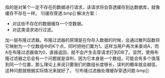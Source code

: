 指的是对某个一定不存在的数据进行请求，该请求将会穿透缓存到达数据库，就像缓存不存在一样。
![[缓存穿透.bmp]]
解决方案：
- 对这些不存在的数据缓存一个空数据。
- 对这类请求进行过滤。

加一层布隆过滤器。布隆过滤器的原理是在你存入数据的时候，会通过散列函数将它映射为一个位数组中的K个点，同时把他们置为1。这样当用户再次来查询A，而A在布隆过滤器值为0，直接返回，就不会产生击穿请求打到DB了。显然，使用布隆过滤器之后会有一个问题就是误判，因为它本身是一个数组，可能会有多个值落到同一个位置，那么理论上来说只要我们的数组长度够长，误判的概率就会越低，这种问题就根据实际情况来就好了。
![[布隆过滤器处理缓存穿透问题.bmp]]